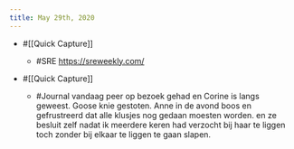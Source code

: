 ```yaml
---
title: May 29th, 2020
---
```


- #[[Quick Capture]]
	 - #SRE https://sreweekly.com/

- #[[Quick Capture]]
	 - #Journal vandaag peer op bezoek gehad en Corine is langs geweest. Goose knie gestoten. Anne in de avond boos en gefrustreerd dat alle klusjes nog gedaan moesten worden. en ze besluit zelf nadat ik meerdere keren had verzocht bij haar te liggen toch zonder bij elkaar te liggen te gaan slapen. 
